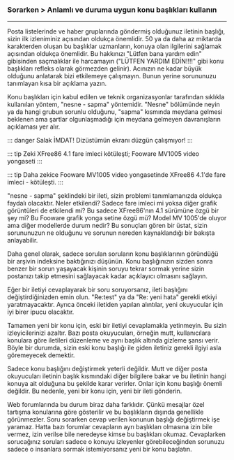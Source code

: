 ### Sorarken > Anlamlı ve duruma uygun konu başlıkları kullanın
---

Posta listelerinde ve haber gruplarında göndermiş olduğunuz iletinin başlığı, sizin ilk izleniminiz açısından oldukça önemlidir. 50 ya da daha az miktarda karakterden oluşan bu başlıklar uzmanların, konuya olan ilgilerini sağlamak açısından oldukça önemlidir. Bu hakkınızı "Lütfen bana yardım edin" gibisinden saçmalıklar ile harcamayın ("LÜTFEN YARDIM EDİN!!!!" gibi konu başlıkları refleks olarak görmezden gelinir). Acınızın ne kadar büyük olduğunu anlatarak bizi etkilemeye çalışmayın. Bunun yerine sorununuzu tanımlayan kısa bir açıklama yazın.

Konu başlıkları için kabul edilen ve teknik organizasyonlar tarafından sıklıkla kullanılan yöntem, "nesne - sapma" yöntemidir. "Nesne" bölümünde neyin ya da hangi grubun sorunlu olduğunu, "sapma" kısmında meydana gelmesi beklenen ama şartlar olgunlaşmadığı için meydana gelmeyen davranışların açıklaması yer alır.

::: danger Salak
İMDAT! Dizüstümün ekranı düzgün çalışmıyor!
:::

::: tip Zeki
XFree86 4.1 fare imleci kötüleşti; Fooware MV1005 video yongaseti
:::

::: tip Daha zekice
Fooware MV1005 video yongasetinde XFree86 4.1'de fare imleci - kötüleşti.
:::

"nesne - sapma" şeklindeki bir ileti, sizin problemi tanımlamanızda oldukça faydalı olacaktır. Neler etkilendi? Sadece fare imleci mi yoksa diğer grafik görüntüleri de etkilendi mi? Bu sadece XFree86'nın 4.1 sürümüne özgü bir şey mi? Bu Fooware grafik yonga setine özgü mü? Model MV 1005'de oluyor ama diğer modellerde durum nedir? Bu sonuçları gören bir üstat, sizin sorununuzun ne olduğunu ve sorunun nereden kaynaklandığı bir bakışta anlayabilir.

Daha genel olarak, sadece sorulan soruların konu başlıklarının göründüğü bir arşivin indeksine baktığınızı düşünün. Konu başlığınızın sizden sonra benzer bir sorun yaşayacak kişinin soruyu tekrar sormak yerine sizin postanızı takip etmesini sağlayacak kadar açıklayıcı olmasını sağlayın.

Eğer bir iletiyi cevaplayarak bir soru soruyorsanız, ileti başlığını değiştirdiğinizden emin olun. "Re:test" ya da "Re: yeni hata" gerekli etkiyi yaratmayacaktır. Ayrıca önceki iletiden yapılan alıntılar, yeni okuyucular için iyi birer ipucu olacaktır.

Tamamen yeni bir konu için, eski bir iletiyi cevaplamakla yetinmeyin. Bu sizin izleyicilerinizi azaltır. Bazı posta okuyucuları, örneğin mutt, kullanıcılara konulara göre iletileri düzenleme ve aynı başlık altında gizleme şansı verir. Böyle bir durumda, sizin eski konu başlığı ile giden iletiniz gerekli ilgiyi asla göremeyecek demektir.

Sadece konu başlığını değiştirmek yeterli değildir. Mutt ve diğer posta okuyucuları iletinin başlık kısmındaki diğer bilgilere bakar ve bu iletinin hangi konuya ait olduğuna bu şekilde karar verirler. Onlar için konu başlığı önemli değildir. Bu nedenle, yeni bir konu için, yeni bir ileti gönderin.

Web forumlarında bu durum biraz daha farklıdır. Çünkü mesajlar özel tartışma konularına göre gösterilir ve bu başlıkların dışında genellikle görünmezler. Soru sorarken cevap verilen konunun başlığı değiştirmek işe yaramaz. Hatta bazı forumlar cevapların ayrı başlıkları olmasına izin bile vermez, izin verilse bile neredeyse kimse bu başlıkları okumaz. Cevaplarken sorucağınız soruları sadece o konuyu izleyenler görebileceğinden sorunuzu sadece o insanlara sormak istemiyorsanız yeni bir konu başlatın.